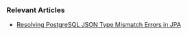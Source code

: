 ### Relevant Articles
- [Resolving PostgreSQL JSON Type Mismatch Errors in JPA](https://www.baeldung.com/jpa-postgresql-json-type-mismatch-errors)
